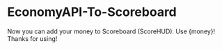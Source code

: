 # EconomyAPI-To-Scoreboard
Now you can add your money to Scoreboard (ScoreHUD). Use {money}! Thanks for using!
